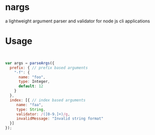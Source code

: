 # nargs
a lightweight argument parser and validator for node js cli applications


# Usage
```javascript


var args = parseArgs({
  prefix: { // prefix based arguments
    "-f": {
      name: "foo",
      type: Integer,
      default: 12
    }
  },
  index: [{ // index based arguments
     name: "faa",
     type: String,
     validator: /([0-9.]+)/g,
     invalidMessage: "Invalid string format"
  }]
});

```
